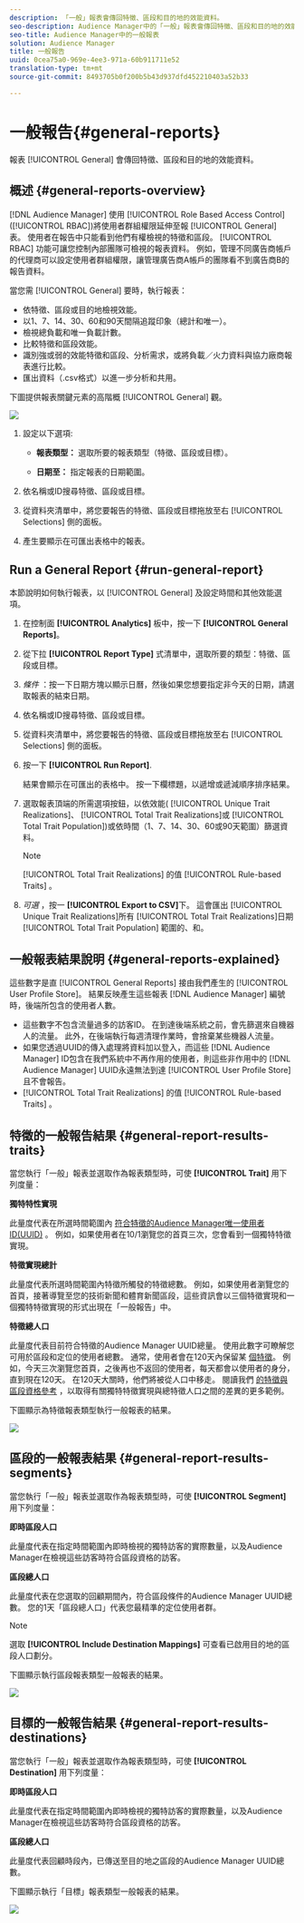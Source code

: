```yaml
---
description: 「一般」報表會傳回特徵、區段和目的地的效能資料。
seo-description: Audience Manager中的「一般」報表會傳回特徵、區段和目的地的效能資料。
seo-title: Audience Manager中的一般報表
solution: Audience Manager
title: 一般報告
uuid: 0cea75a0-969e-4ee3-971a-60b911711e52
translation-type: tm+mt
source-git-commit: 8493705b0f200b5b43d937dfd452210403a52b33

---
```



# 一般報告{#general-reports}

報表 [!UICONTROL General] 會傳回特徵、區段和目的地的效能資料。

## 概述 {#general-reports-overview}

<!-- 

c_general_reports.xml

 -->

[!DNL Audience Manager] 使用 [!UICONTROL Role Based Access Control] ([!UICONTROL RBAC])將使用者群組權限延伸至報 [!UICONTROL General] 表。 使用者在報告中只能看到他們有權檢視的特徵和區段。 [!UICONTROL RBAC] 功能可讓您控制內部團隊可檢視的報表資料。 例如，管理不同廣告商帳戶的代理商可以設定使用者群組權限，讓管理廣告商A帳戶的團隊看不到廣告商B的報告資料。

當您需 [!UICONTROL General] 要時，執行報表：

* 依特徵、區段或目的地檢視效能。
* 以1、7、14、30、60和90天間隔追蹤印象（總計和唯一）。
* 檢視總負載和唯一負載計數。
* 比較特徵和區段效能。
* 識別強或弱的效能特徵和區段、分析需求，或將負載／火力資料與協力廠商報表進行比較。
* 匯出資料（.csv格式）以進一步分析和共用。

下圖提供報表關鍵元素的高階概 [!UICONTROL General] 觀。

![](assets/general_reports.png)

1. 設定以下選項: 

   * **報表類型：** 選取所要的報表類型（特徵、區段或目標）。

   * **日期至：** 指定報表的日期範圍。

2. 依名稱或ID搜尋特徵、區段或目標。
3. 從資料夾清單中，將您要報告的特徵、區段或目標拖放至右 [!UICONTROL Selections] 側的面板。
4. 產生要顯示在可匯出表格中的報表。

## Run a General Report {#run-general-report}

本節說明如何執行報表，以 [!UICONTROL General] 及設定時間和其他效能選項。

<!-- 

t_run_general_report.xml

 -->

1. 在控制面 **[!UICONTROL Analytics]** 板中，按一下 **[!UICONTROL General Reports]**。
1. 從下拉 **[!UICONTROL Report Type]** 式清單中，選取所要的類型：特徵、區段或目標。
1. *條件* ：按一下日期方塊以顯示日曆，然後如果您想要指定非今天的日期，請選取報表的結束日期。
1. 依名稱或ID搜尋特徵、區段或目標。
1. 從資料夾清單中，將您要報告的特徵、區段或目標拖放至右 [!UICONTROL Selections] 側的面板。
1. 按一下 **[!UICONTROL Run Report]**.

   結果會顯示在可匯出的表格中。 按一下欄標題，以遞增或遞減順序排序結果。
1. 選取報表頂端的所需選項按鈕，以依效能( [!UICONTROL Unique Trait Realizations]、 [!UICONTROL Total Trait Realizations]或 [!UICONTROL Total Trait Population])或依時間（1、7、14、30、60或90天範圍）篩選資料。

   >[!NOTE]
   >
   >[!UICONTROL Total Trait Realizations] 的值 [!UICONTROL Rule-based Traits] 。

1. *可選* ，按一 **[!UICONTROL Export to CSV]**&#x200B;下。 這會匯出 [!UICONTROL Unique Trait Realizations]所有 [!UICONTROL Total Trait Realizations]日期 [!UICONTROL Total Trait Population] 範圍的、和。

## 一般報表結果說明 {#general-reports-explained}

這些數字是直 [!UICONTROL General Reports] 接由我們產生的 [!UICONTROL User Profile Store]。 結果反映產生這些報表 [!DNL Audience Manager] 編號時，後端所包含的使用者人數。

* 這些數字不包含流量過多的訪客ID。 在到達後端系統之前，會先篩選來自機器人的流量。 此外，在後端執行每週清理作業時，會捨棄某些機器人流量。
* 如果您透過UUID的傳入處理將資料加以登入，而這些 [!DNL Audience Manager] ID包含在我們系統中不再作用的使用者，則這些非作用中的 [!DNL Audience Manager] UUID永遠無法到達 [!UICONTROL User Profile Store] 且不會報告。
* [!UICONTROL Total Trait Realizations] 的值 [!UICONTROL Rule-based Traits] 。

## 特徵的一般報告結果 {#general-report-results-traits}

當您執行「一般」報表並選取作為報表類型時，可使 **[!UICONTROL Trait]** 用下列度量：

**獨特特性實現**

此量度代表在所選時間範圍內 [符合特徵的Audience Manager唯一使用者ID(UUID)](../reference/ids-in-aam.md) 。 例如，如果使用者在10/1瀏覽您的首頁三次，您會看到一個獨特特徵實現。

**特徵實現總計**

此量度代表所選時間範圍內特徵所觸發的特徵總數。 例如，如果使用者瀏覽您的首頁，接著導覽至您的技術新聞和體育新聞區段，這些資訊會以三個特徵實現和一個獨特特徵實現的形式出現在「一般報告」中。

**特徵總人口**

此量度代表目前符合特徵的Audience Manager UUID總量。 使用此數字可瞭解您可用於區段和定位的使用者總數。 通常，使用者會在120天內保留某 [個特徵](../features/traits/create-onboarded-rule-based-traits.md#set-expiration-interval)。 例如，今天三次瀏覽您首頁，之後再也不返回的使用者，每天都會以使用者的身分，直到現在120天。 在120天大關時，他們將被從人口中移走。 閱讀我們 [的特徵與區段資格參考](../features/traits/trait-and-segment-qualification-reference.md) ，以取得有關獨特特徵實現與總特徵人口之間的差異的更多範例。

下圖顯示為特徵報表類型執行一般報表的結果。

![](assets/general_reports_metrics.png)

## 區段的一般報表結果 {#general-report-results-segments}

當您執行「一般」報表並選取作為報表類型時，可使 **[!UICONTROL Segment]** 用下列度量：

**即時區段人口**

此量度代表在指定時間範圍內即時檢視的獨特訪客的實際數量，以及Audience Manager在檢視這些訪客時符合區段資格的訪客。

**區段總人口**

此量度代表在您選取的回顧期間內，符合區段條件的Audience Manager UUID總數。 您的1天「區段總人口」代表您最精準的定位使用者群。

>[!NOTE]
>
>選取 **[!UICONTROL Include Destination Mappings]** 可查看已啟用目的地的區段人口劃分。

下圖顯示執行區段報表類型一般報表的結果。

![](assets/general_reports_segment_metrics.png)

## 目標的一般報告結果 {#general-report-results-destinations}

當您執行「一般」報表並選取作為報表類型時，可使 **[!UICONTROL Destination]** 用下列度量：

**即時區段人口**

此量度代表在指定時間範圍內即時檢視的獨特訪客的實際數量，以及Audience Manager在檢視這些訪客時符合區段資格的訪客。

**區段總人口**

此量度代表回顧時段內，已傳送至目的地之區段的Audience Manager UUID總數。

下圖顯示執行「目標」報表類型一般報表的結果。

![](assets/general_reports_destinations.png)
